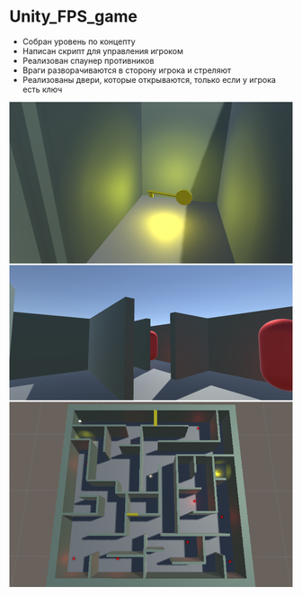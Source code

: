 # Unity_FPS_game

* Собран уровень по концепту
* Написан скрипт для управления игроком
* Реализован спаунер противников
* Враги разворачиваются в сторону игрока и стреляют
* Реализованы двери, которые открываются, только если у игрока есть ключ

![](github_images/key.png)
![](github_images/screenshot.png)
![](github_images/level.png)